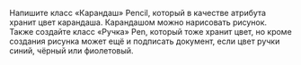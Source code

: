 Напишите класс «Карандаш» Pencil, который в качестве атрибута хранит цвет карандаша. 
Карандашом можно нарисовать рисунок. 
Также создайте класс «Ручка» Pen, который тоже хранит цвет, но кроме создания рисунка может ещё и подписать документ, если цвет ручки синий, чёрный или фиолетовый.
